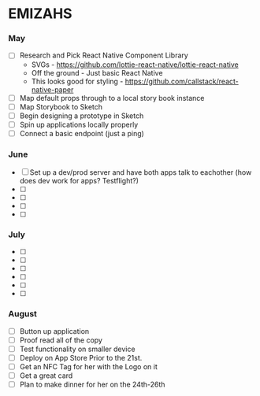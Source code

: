 # EMIZAHS

### May

- [ ] Research and Pick React Native Component Library
  - SVGs - https://github.com/lottie-react-native/lottie-react-native
  - Off the ground - Just basic React Native
  - This looks good for styling - https://github.com/callstack/react-native-paper
- [ ] Map default props through to a local story book instance
- [ ] Map Storybook to Sketch
- [ ] Begin designing a prototype in Sketch
- [ ] Spin up applications locally properly
- [ ] Connect a basic endpoint (just a ping)

### June

- [ ] Set up a dev/prod server and have both apps talk to eachother (how does dev work for apps? Testflight?)
- [ ]
- [ ]
- [ ]
- [ ]

### July

- [ ]
- [ ]
- [ ]
- [ ]
- [ ]
- [ ]

### August

- [ ] Button up application
- [ ] Proof read all of the copy
- [ ] Test functionality on smaller device
- [ ] Deploy on App Store Prior to the 21st.
- [ ] Get an NFC Tag for her with the Logo on it
- [ ] Get a great card
- [ ] Plan to make dinner for her on the 24th-26th
